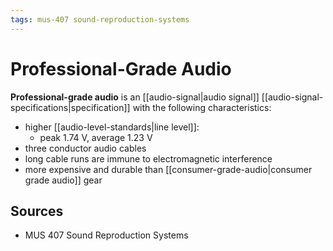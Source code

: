 ```yaml
---
tags: mus-407 sound-reproduction-systems
---
```


# Professional-Grade Audio

**Professional-grade audio** is an [[audio-signal|audio signal]] [[audio-signal-specifications|specification]] with the following characteristics:

- higher [[audio-level-standards|line level]]:
  - peak 1.74 V, average 1.23 V
- three conductor audio cables
- long cable runs are immune to electromagnetic interference
- more expensive and durable than [[consumer-grade-audio|consumer grade audio]] gear

## Sources

- MUS 407 Sound Reproduction Systems
